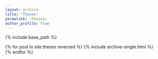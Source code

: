 ```yaml
---
layout: archive
title: "Theses"
permalink: /theses/
author_profile: true
---
```


{% include base_path %}

{% for post in site.theses reversed %}
  {% include archive-single.html %}
{% endfor %}
